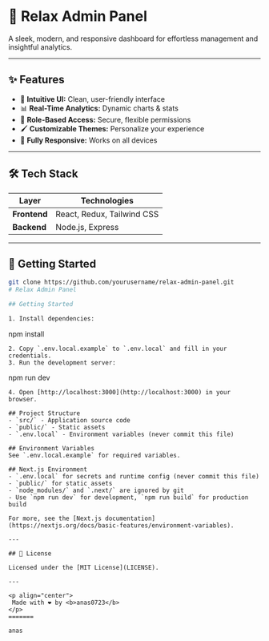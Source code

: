 
# 🌿 Relax Admin Panel

A sleek, modern, and responsive dashboard for effortless management and insightful analytics.

---

## ✨ Features

- 🎨 **Intuitive UI:** Clean, user-friendly interface
- 📊 **Real-Time Analytics:** Dynamic charts & stats
- 🔐 **Role-Based Access:** Secure, flexible permissions
- 🖌️ **Customizable Themes:** Personalize your experience
- 📱 **Fully Responsive:** Works on all devices

---

## 🛠️ Tech Stack

| Layer      | Technologies                |
|------------|----------------------------|
| **Frontend** | React, Redux, Tailwind CSS | MUi
| **Backend**  | Node.js, Express           |


---

## 🚀 Getting Started

```bash
git clone https://github.com/yourusername/relax-admin-panel.git
# Relax Admin Panel

## Getting Started

1. Install dependencies:
   ```
   npm install
   ```
2. Copy `.env.local.example` to `.env.local` and fill in your credentials.
3. Run the development server:
   ```
   npm run dev
   ```
4. Open [http://localhost:3000](http://localhost:3000) in your browser.

## Project Structure
- `src/` - Application source code
- `public/` - Static assets
- `.env.local` - Environment variables (never commit this file)

## Environment Variables
See `.env.local.example` for required variables.

## Next.js Environment
- `.env.local` for secrets and runtime config (never commit this file)
- `public/` for static assets
- `node_modules/` and `.next/` are ignored by git
- Use `npm run dev` for development, `npm run build` for production build

For more, see the [Next.js documentation](https://nextjs.org/docs/basic-features/environment-variables).

---

## 📄 License

Licensed under the [MIT License](LICENSE).

---

<p align="center">
    Made with ❤️ by <b>anas0723</b>
</p>
=======

anas
